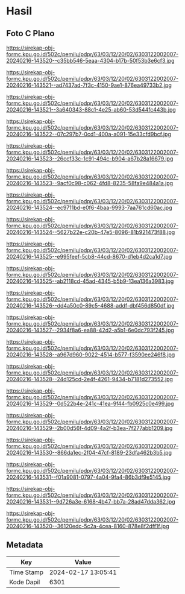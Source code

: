 # Hasil

## Foto C Plano

https://sirekap-obj-formc.kpu.go.id/502c/pemilu/pdpr/63/03/12/20/02/6303122002007-20240216-143520--c35bb546-5eaa-4304-b17b-50f53b3e6cf3.jpg

https://sirekap-obj-formc.kpu.go.id/502c/pemilu/pdpr/63/03/12/20/02/6303122002007-20240216-143521--ad7437ad-7f3c-4150-9ae1-876ea49733b2.jpg

https://sirekap-obj-formc.kpu.go.id/502c/pemilu/pdpr/63/03/12/20/02/6303122002007-20240216-143521--3a640343-88c1-4e25-ab60-53d544fc443b.jpg

https://sirekap-obj-formc.kpu.go.id/502c/pemilu/pdpr/63/03/12/20/02/6303122002007-20240216-143522--07c297b7-0cd1-400a-a091-15e33cfd9bcf.jpg

https://sirekap-obj-formc.kpu.go.id/502c/pemilu/pdpr/63/03/12/20/02/6303122002007-20240216-143523--26ccf33c-1c91-494c-b904-a67b28a16679.jpg

https://sirekap-obj-formc.kpu.go.id/502c/pemilu/pdpr/63/03/12/20/02/6303122002007-20240216-143523--9acf0c98-c062-4fd8-8235-58fa9e484a1a.jpg

https://sirekap-obj-formc.kpu.go.id/502c/pemilu/pdpr/63/03/12/20/02/6303122002007-20240216-143524--ec9711bd-e0f6-4baa-9993-7aa761cd60ac.jpg

https://sirekap-obj-formc.kpu.go.id/502c/pemilu/pdpr/63/03/12/20/02/6303122002007-20240216-143524--5627b22e-c20b-47e5-8096-81b921473f88.jpg

https://sirekap-obj-formc.kpu.go.id/502c/pemilu/pdpr/63/03/12/20/02/6303122002007-20240216-143525--e995feef-5cb8-44cd-8670-d1eb4d2ca1d7.jpg

https://sirekap-obj-formc.kpu.go.id/502c/pemilu/pdpr/63/03/12/20/02/6303122002007-20240216-143525--ab2118cd-45ad-4345-b5b9-13ea136a3983.jpg

https://sirekap-obj-formc.kpu.go.id/502c/pemilu/pdpr/63/03/12/20/02/6303122002007-20240216-143526--dd4a50c0-89c5-4688-addf-dbf456d850df.jpg

https://sirekap-obj-formc.kpu.go.id/502c/pemilu/pdpr/63/03/12/20/02/6303122002007-20240216-143527--2934f8a6-ea88-42d2-a5b1-6e0dc793f245.jpg

https://sirekap-obj-formc.kpu.go.id/502c/pemilu/pdpr/63/03/12/20/02/6303122002007-20240216-143528--a967d960-9022-4514-b577-f3590ee246f8.jpg

https://sirekap-obj-formc.kpu.go.id/502c/pemilu/pdpr/63/03/12/20/02/6303122002007-20240216-143528--24d125cd-2e4f-4261-9434-b7181d273552.jpg

https://sirekap-obj-formc.kpu.go.id/502c/pemilu/pdpr/63/03/12/20/02/6303122002007-20240216-143529--0d522b4e-241c-41ea-9f44-fb0925c0e499.jpg

https://sirekap-obj-formc.kpu.go.id/502c/pemilu/pdpr/63/03/12/20/02/6303122002007-20240216-143529--2b00d56f-4d09-4a2f-b3ea-7f277abb1209.jpg

https://sirekap-obj-formc.kpu.go.id/502c/pemilu/pdpr/63/03/12/20/02/6303122002007-20240216-143530--866da1ec-2f04-47cf-8189-23dfa462b3b5.jpg

https://sirekap-obj-formc.kpu.go.id/502c/pemilu/pdpr/63/03/12/20/02/6303122002007-20240216-143531--f01a9081-0797-4a04-9fa4-86b3df9e5145.jpg

https://sirekap-obj-formc.kpu.go.id/502c/pemilu/pdpr/63/03/12/20/02/6303122002007-20240216-143531--9d726a3e-6168-4b47-bb7a-28ad47dda362.jpg

https://sirekap-obj-formc.kpu.go.id/502c/pemilu/pdpr/63/03/12/20/02/6303122002007-20240216-143520--36120edc-5c2a-4cea-8160-878e8f2dff1f.jpg


## Metadata

| Key        | Value               |
| ---------- | ------------------- |
| Time Stamp | 2024-02-17 13:05:41 |
| Kode Dapil | 6301                |



